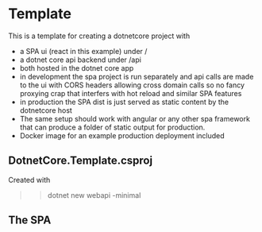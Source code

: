 # Template

This is a template for creating a dotnetcore project with
- a SPA ui (react in this example) under /
- a dotnet core api backend under /api
- both hosted in the dotnet core app
- in development the spa project is run separately and api calls are made to the ui with CORS headers allowing
  cross domain calls so no fancy proxying crap that interfers with hot reload and similar SPA features
- in production the SPA dist is just served as static content by the dotnetcore host
- The same setup should work with angular or any other spa framework that can produce a folder of static output
  for production.
- Docker image for an example production deployment included

## DotnetCore.Template.csproj

Created with
>> dotnet new webapi -minimal

## The SPA


